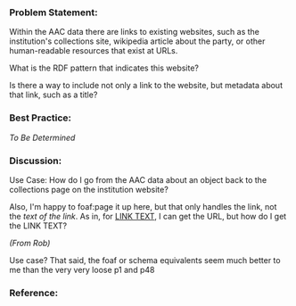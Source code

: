 ### Problem Statement:

Within the AAC data there are links to existing websites, such as the institution's collections site, wikipedia article about the party, or other human-readable resources that exist at URLs. 

What is the RDF pattern that indicates this website?

Is there a way to include not only a link to the website, but metadata about that link, such as a title?

### Best Practice:

*To Be Determined*

### Discussion:

Use Case: How do I go from the AAC data about an object back to the collections page on the institution website?

Also, I'm happy to foaf:page it up here, but that only handles the link, not the *text of the link*.  As in, for <a href="URL">LINK TEXT</a>, I can get the URL, but how do I get the LINK TEXT?


*(From Rob)*

Use case?  That said, the foaf or schema equivalents seem much better to me than the very very loose p1 and p48


### Reference:


